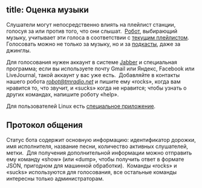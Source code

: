 title: Оценка музыки
---
Слушатели могут непосредственно влиять на плейлист станции, голосуя за или
против того, что они слышат.  [Робот](/robots.html), выбирающий музыку,
учитывает эти голоса в соответствии с [текущим плейлистом](/schedule.html). 
Голосовать можно не только за музыку, но и за [подкасты](/podcast.html), даже за
джинглы.

Для голосования нужен аккаунт в системе [Jabber][] и специальная программа; если
вы используете почту Gmail или Яндекс, Facebook или LiveJournal, такой аккаунт у
вас уже есть.  Добавляйте в контакты нашего робота <em>robot@tmradio.net</em> и
пишите ему «rocks», когда вам нравится то, что звучит, и «sucks» когда не
нравится; чтобы узнать о других командах, напишите роботу «help».

Для пользователей Linux есть [специальное приложение][client].

## Протокол общения

Статус бота содержит основную информацию: идентификатор дорожки, имя
исполнителя, название песни, количество активных слушателей, метки.  Для
получения дополнительной информации можно отправить ему команду «show» (или
«dump», чтобы получить ответ в формате JSON, пригодном для машинной обработки). 
Команды «rocks» и «sucks» используются для голосования, все остальные команды
интересны только администраторам.

[fb]: /feedback.html
[client]: http://app.tmradio.net/
[Jabber]: http://jabberworld.info/Карта_Wiki
